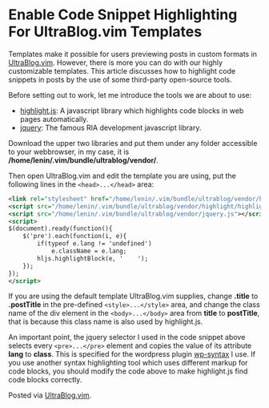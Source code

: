 # Enable Code Snippet Highlighting For UltraBlog.vim Templates

<p>Templates make it possible for users previewing posts in custom formats in <a href="http://0x3f.org/?p=1894">UltraBlog.vim</a>. However, there is more you can do with our highly customizable templates. This article discusses how to highlight code snippets in posts by the use of some third-party open-source tools.</p>

<p>Before setting out to work, let me introduce the tools we are about to use:</p>

<ul>
<li><a href="http://softwaremaniacs.org/soft/highlight/en/">highlight.js</a>: A javascript library which highlights code blocks in web pages automatically.</li>
<li><a href="http://jquery.com/">jquery</a>: The famous RIA development javascript library.</li>
</ul>

<p>Download the upper two libraries and put them under any folder accessible to your webbrowser, in my case, it is <strong>/home/lenin/.vim/bundle/ultrablog/vendor/</strong>.</p>

<p>Then open UltraBlog.vim and edit the template you are using, put the following lines in the <code>&lt;head&gt;...&lt;/head&gt;</code> area:</p>

```xml
<link rel="stylesheet" href="/home/lenin/.vim/bundle/ultrablog/vendor/highlight/styles/default.css">
<script src="/home/lenin/.vim/bundle/ultrablog/vendor/highlight/highlight.pack.js"></script>
<script src="/home/lenin/.vim/bundle/ultrablog/vendor/jquery.js"></script>
<script>
$(document).ready(function(){
    $('pre').each(function(i, e){
        if(typeof e.lang != 'undefined')
            e.className = e.lang;
        hljs.highlightBlock(e, '    ');
    });
});
</script>
```

<p>If you are using the default template UltraBlog.vim supplies, change <strong>.title</strong> to <strong>.postTitle</strong> in the pre-defined <code>&lt;style&gt;...&lt;/style&gt;</code> area, and change the class name of the div element in the <code>&lt;body&gt;...&lt;/body&gt;</code> area from <strong>title</strong> to <strong>postTitle</strong>, that is because this class name is also used by highlight.js.</p>

<p>An important point, the jquery selector I used in the code snippet above selects every <code>&lt;pre&gt;...&lt;/pre&gt;</code> element and copies the value of its attribute <strong>lang</strong> to <strong>class</strong>. This is specified for the wordpress plugin <a href="http://wordpress.org/extend/plugins/wp-syntax/">wp-syntax</a> I use. If you use another syntax highlighting tool which uses different markup for code blocks, you should modify the code above to make highlight.js find code blocks correctly.</p>

<p>Posted via <a href="http://0x3f.org/?p=1894">UltraBlog.vim</a>.</p>

